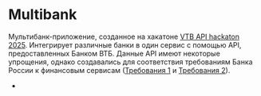 # Multibank

Мультибанк-приложение, созданное на хакатоне [VTB API hackaton 2025](apply-apihack.vtb.ru). Интегрирует различные банки в один сервис с помощью API, предоставленных Банком ВТБ. Данные API имеют некоторые упрощения, однако создавались для соответствия требованиям Банка России к финансовым сервисам ([Требования 1](https://cbr.ru/Crosscut/LawActs/File/9907) и [Требования 2](https://cbr.ru/Crosscut/LawActs/File/9908)).

* 


